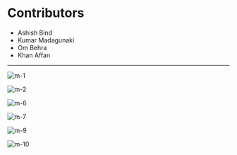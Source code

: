 # Contributors

- Ashish Bind
- Kumar Madagunaki
- Om Behra
- Khan Affan

---

![m-1](https://github.com/Ashish-Bind/Accomodation-Rental/assets/121487855/5fb30e81-a353-49bd-9ec1-73c4226fc7ee)

![m-2](https://github.com/Ashish-Bind/Accomodation-Rental/assets/121487855/443c4d42-7864-4fd7-acde-0e08ae19c087)

![m-6](https://github.com/Ashish-Bind/Accomodation-Rental/assets/121487855/e4ea550e-9be4-4943-9bb4-8ab3b0362c4e)

![m-7](https://github.com/Ashish-Bind/Accomodation-Rental/assets/121487855/f099e461-73f0-4834-8334-68c4f1d530aa)

![m-9](https://github.com/Ashish-Bind/Accomodation-Rental/assets/121487855/8ffdb29e-a3a0-4212-8118-b0bc3935a051)

![m-10](https://github.com/Ashish-Bind/Accomodation-Rental/assets/121487855/a4c9512c-00c3-4c4a-99a0-14d87b344e7f)



